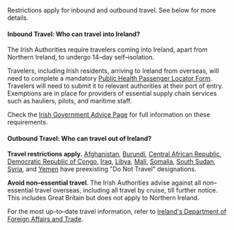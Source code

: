 Restrictions apply for inbound and outbound travel. See below for more details.

#### Inbound Travel: Who can travel into Ireland?

The Irish Authorities require travelers coming into Ireland, apart from Northern Ireland, to undergo 14–day self–isolation.

Travelers, including Irish residents, arriving to Ireland from overseas, will need to complete a mandatory [Public Health Passenger Locator Form](https://www.gov.ie/locatorform). Travelers will need to submit it to relevant authorities at their port of entry. Exemptions are in place for providers of essential supply chain services such as hauliers, pilots, and maritime staff.

Check the [Irish Government Advice Page](https://www.gov.ie/en/publication/e885b2-covid-19-coronavirus-travel-advice/) for full information on these requirements.

#### Outbound Travel: Who can travel out of Ireland?

**Travel restrictions apply.** [Afghanistan](https://www.dfa.ie/travel/travel-advice/a-z-list-of-countries/afghanistan/), [Burundi](https://www.dfa.ie/travel/travel-advice/a-z-list-of-countries/burundi/), [Central African Republic](https://www.dfa.ie/travel/travel-advice/a-z-list-of-countries/central-african-republic/), [Democratic Republic of Congo](https://www.dfa.ie/travel/travel-advice/a-z-list-of-countries/democratic-republic-of-congo/), [Iraq](https://www.dfa.ie/travel/travel-advice/a-z-list-of-countries/iraq/), [Libya](https://www.dfa.ie/travel/travel-advice/a-z-list-of-countries/libya/), [Mali](https://www.dfa.ie/travel/travel-advice/a-z-list-of-countries/mali/), [Somalia](https://www.dfa.ie/travel/travel-advice/a-z-list-of-countries/somalia/), [South Sudan](https://www.dfa.ie/travel/travel-advice/a-z-list-of-countries/south-sudan/), [Syria](https://www.dfa.ie/travel/travel-advice/a-z-list-of-countries/syria/), and [Yemen](https://www.dfa.ie/travel/travel-advice/a-z-list-of-countries/yemen/) have preexisting "Do Not Travel" designations.

**Avoid non–essential travel**. The Irish Authorities advise against all non–essential travel overseas, including all travel by cruise, till further notice. This includes Great Britain but does not apply to Northern Ireland.

For the most up–to–date travel information, refer to [Ireland's Department of Foreign Affairs and Trade](https://www.dfa.ie/travel/travel-advice/coronavirus/#COVID19).
